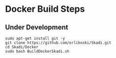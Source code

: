 # Docker Build Steps
## Under Development 
```
sudo apt-get install git -y
git clone https://github.com/orlikoski/Skadi.git
cd Skadi/Docker
sudo bash BuildDockerSkadi.sh
```
